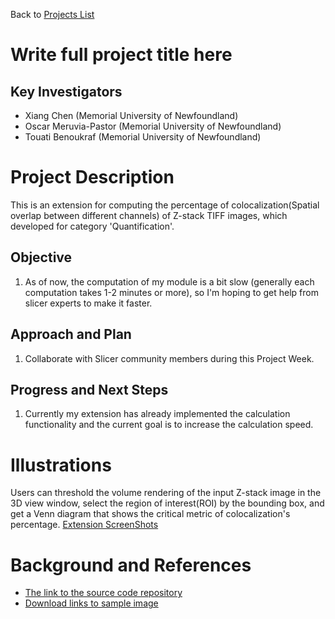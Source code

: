 Back to [Projects List](../../README.md#ProjectsList)

# Write full project title here

## Key Investigators

- Xiang Chen (Memorial University of Newfoundland)
- Oscar Meruvia-Pastor (Memorial University of Newfoundland)
- Touati Benoukraf (Memorial University of Newfoundland)

# Project Description

<!-- Add a short paragraph describing the project. -->
This is an extension for computing the percentage of colocalization(Spatial overlap between different channels) of Z-stack TIFF images, which developed for category 'Quantification'.

## Objective

<!-- Describe here WHAT you would like to achieve (what you will have as end result). -->

1. As of now, the computation of my module is a bit slow (generally each computation takes 1-2 minutes or more), so I'm hoping to get help from slicer experts to make it faster.


## Approach and Plan

<!-- Describe here HOW you would like to achieve the objectives stated above. -->

1. Collaborate with Slicer community members during this Project Week.

## Progress and Next Steps

<!-- Update this section as you make progress, describing of what you have ACTUALLY DONE. If there are specific steps that you could not complete then you can describe them here, too. -->

1. Currently my extension has already implemented the calculation functionality and the current goal is to increase the calculation speed.


# Illustrations

<!-- Add pictures and links to videos that demonstrate what has been accomplished.
![Description of picture](Example2.jpg)
![Some more images](Example2.jpg)
-->
Users can threshold the volume rendering of the input Z-stack image in the 3D view window, select the region of interest(ROI) by the bounding box, and get a Venn diagram that shows the critical metric of colocalization's percentage.
[Extension ScreenShots](https://github.com/ChenXiang96/SlicerColoc-Z-Stats/blob/main/Images/Screenshots.png)

# Background and References

<!-- If you developed any software, include link to the source code repository. If possible, also add links to sample data, and to any relevant publications. -->
* [The link to the source code repository](https://github.com/ChenXiang96/SlicerColoc-Z-Stats)
* [Download links to sample image](https://drive.google.com/file/d/1IYlggsikgtQR7jXE83sSS2ZtMCuswsA0/view?usp=sharing)
